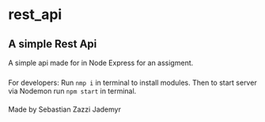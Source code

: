 # rest_api
## A simple Rest Api
A simple api made for in Node Express for an assigment. 

### 
For developers: 
Run `nmp i` in terminal to install modules. 
Then to start server via Nodemon run `npm start` in terminal. 

####
Made by Sebastian Zazzi Jademyr